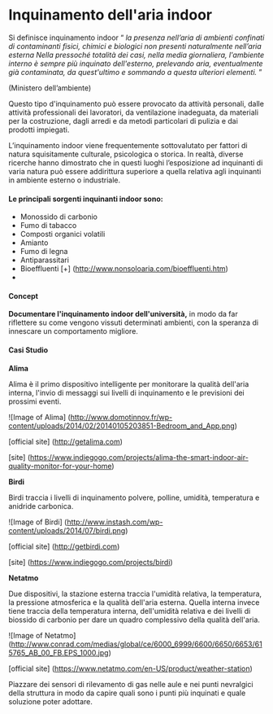 # Inquinamento dell'aria indoor #

Si definisce inquinamento indoor “ *la presenza nell’aria di ambienti confinati di contaminanti fisici, chimici e biologici
non presenti naturalmente nell’aria esterna Nella pressoché totalità dei casi, nella media giornaliera, l'ambiente interno 
è sempre più inquinato dell'esterno, prelevando aria, eventualmente già contaminata, da quest'ultimo e sommando a questa
ulteriori elementi.* ”

(Ministero dell’ambiente)

Questo tipo d'inquinamento può essere provocato da attività personali, dalle attività professionali dei lavoratori, 
da ventilazione inadeguata, da materiali per la costruzione, dagli arredi e da metodi particolari di pulizia e dai 
prodotti impiegati.

L’inquinamento indoor viene frequentemente sottovalutato per fattori di natura squisitamente culturale, psicologica o storica. 
In realtà, diverse ricerche hanno dimostrato che in questi luoghi l’esposizione ad inquinanti di varia natura può essere 
addirittura superiore a quella relativa agli inquinanti in ambiente esterno o industriale. 

#### Le principali sorgenti inquinanti indoor sono: ####
 * Monossido di carbonio
 * Fumo di tabacco
 * Composti organici volatili
 * Amianto
 * Fumo di legna
 * Antiparassitari
 * Bioeffluenti [+] (http://www.nonsoloaria.com/bioeffluenti.htm)
 * 
 


#### Concept ####
**Documentare l'inquinamento indoor dell'università,** in modo da far riflettere su come vengono 
vissuti determinati ambienti, con la speranza di innescare un comportamento migliore.


#### Casi Studio ####

**Alima** 

Alima è il primo dispositivo intelligente per monitorare la qualità dell'aria interna, l'invio di messaggi sui livelli di inquinamento e le previsioni dei prossimi eventi.

![Image of Alima] 
(http://www.domotinnov.fr/wp-content/uploads/2014/02/20140105203851-Bedroom_and_App.png)

[official site] (http://getalima.com)

[site] (https://www.indiegogo.com/projects/alima-the-smart-indoor-air-quality-monitor-for-your-home)

**Birdi**

Birdi traccia i livelli di inquinamento polvere, polline, umidità, temperatura e anidride carbonica.

![Image of Birdi]
(http://www.instash.com/wp-content/uploads/2014/07/birdi.png)

[official site] (http://getbirdi.com)

[site] (https://www.indiegogo.com/projects/birdi)

**Netatmo**

Due dispositivi, la stazione esterna traccia l'umidità relativa, la temperatura, la pressione atmosferica e la qualità dell'aria esterna. Quella interna invece tiene traccia della temperatura interna, dell'umidità relativa e dei livelli di biossido di carbonio per dare un quadro complessivo della qualità dell'aria. 

![Image of Netatmo]
(http://www.conrad.com/medias/global/ce/6000_6999/6600/6650/6653/615765_AB_00_FB.EPS_1000.jpg)

[official site] (https://www.netatmo.com/en-US/product/weather-station)

Piazzare dei sensori di rilevamento di gas nelle aule e nei punti nevralgici della struttura 
in modo da capire quali sono i punti più inquinati e quale soluzione poter adottare.
 

 
